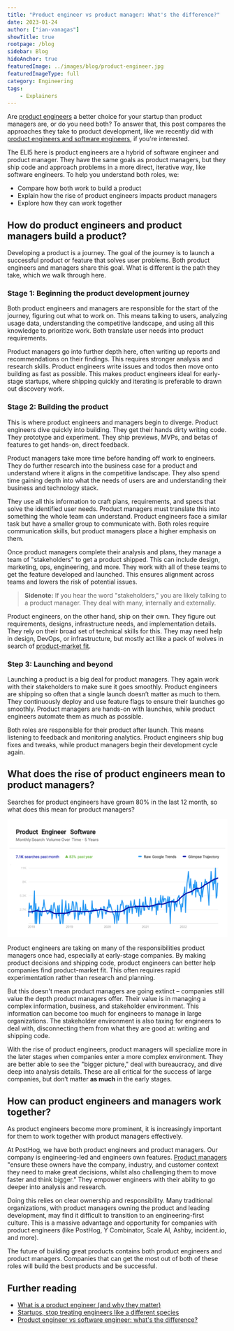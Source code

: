 ```yaml
---
title: "Product engineer vs product manager: What's the difference?"
date: 2023-01-24
author: ["ian-vanagas"]
showTitle: true
rootpage: /blog
sidebar: Blog
hideAnchor: true
featuredImage: ../images/blog/product-engineer.jpg
featuredImageType: full
category: Engineering
tags: 
    - Explainers
---
```


Are [product engineers](/blog/what-is-a-product-engineer) a better choice for your startup than product managers are, or do you need both? To answer that, this post compares the approaches they take to product development, like we recently did with [product engineers and software engineers](/blog/product-engineer-vs-software-engineer), if you're interested.

The ELI5 here is product engineers are a hybrid of software engineer and product manager. They have the same goals as product managers, but they ship code and approach problems in a more direct, iterative way, like software engineers. To help you understand both roles, we:
- Compare how both work to build a product
- Explain how the rise of product engineers impacts product managers
- Explore how they can work together

## How do product engineers and product managers build a product?

Developing a product is a journey. The goal of the journey is to launch a successful product or feature that solves user problems. Both product engineers and managers share this goal. What is different is the path they take, which we walk through here.

### Stage 1: Beginning the product development journey

Both product engineers and managers are responsible for the start of the journey, figuring out what to work on. This means talking to users, analyzing usage data, understanding the competitive landscape, and using all this knowledge to prioritize work. Both translate user needs into product requirements.

Product managers go into further depth here, often writing up reports and recommendations on their findings. This requires stronger analysis and research skills. Product engineers write issues and todos then move onto building as fast as possible. This makes product engineers ideal for early-stage startups, where shipping quickly and iterating is preferable to drawn out discovery work.

### Stage 2: Building the product

This is where product engineers and managers begin to diverge. Product engineers dive quickly into building. They get their hands dirty writing code. They prototype and experiment. They ship previews, MVPs, and betas of features to get hands-on, direct feedback.

Product managers take more time before handing off work to engineers. They do further research into the business case for a product and understand where it aligns in the competitive landscape. They also spend time gaining depth into what the needs of users are and understanding their business and technology stack. 

They use all this information to craft plans, requirements, and specs that solve the identified user needs. Product managers must translate this into something the whole team can understand. Product engineers face a similar task but have a smaller group to communicate with. Both roles require communication skills, but product managers place a higher emphasis on them.

Once product managers complete their analysis and plans, they manage a team of "stakeholders" to get a product shipped. This can include design, marketing, ops, engineering, and more. They work with all of these teams to get the feature developed and launched. This ensures alignment across teams and lowers the risk of potential issues.

> **Sidenote:** If you hear the word "stakeholders," you are likely talking to a product manager. They deal with many, internally and externally.

Product engineers, on the other hand, ship on their own. They figure out requirements, designs, infrastructure needs, and implementation details. They rely on their broad set of technical skills for this. They may need help in design, DevOps, or infrastructure, but mostly act like a pack of wolves in search of [product-market fit](/blog/how-to-product-market-fit).

### Step 3: Launching and beyond

Launching a product is a big deal for product managers. They again work with their stakeholders to make sure it goes smoothly. Product engineers are shipping so often that a single launch doesn’t matter as much to them. They continuously deploy and use feature flags to ensure their launches go smoothly. Product managers are hands-on with launches, while product engineers automate them as much as possible.

Both roles are responsible for their product after launch. This means listening to feedback and monitoring analytics. Product engineers ship bug fixes and tweaks, while product managers begin their development cycle again.

## What does the rise of product engineers mean to product managers?

Searches for product engineers have grown 80% in the last 12 month, so what does this mean for product managers?

![product-engineer-trends](../images/blog/product-engineer-trend.png)

Product engineers are taking on many of the responsibilities product managers once had, especially at early-stage companies. By making product decisions and shipping code, product engineers can better help companies find product-market fit. This often requires rapid experimentation rather than research and planning.

But this doesn't mean product managers are going extinct – companies still value the depth product managers offer. Their value is in managing a complex information, business, and stakeholder environment. This information can become too much for engineers to manage in large organizations. The stakeholder environment is also taxing for engineers to deal with, disconnecting them from what they are good at: writing and shipping code.

With the rise of product engineers, product managers will specialize more in the later stages when companies enter a more complex environment. They are better able to see the "bigger picture," deal with bureaucracy, and dive deep into analysis details. These are all critical for the success of large companies, but don’t matter **as much** in the early stages.

## How can product engineers and managers work together?

As product engineers become more prominent, it is increasingly important for them to work together with product managers effectively.

At PostHog, we have both product engineers and product managers. Our company is engineering-led and engineers own features. [Product managers](/handbook/product/product-manager-role) "ensure these owners have the company, industry, and customer context they need to make great decisions, whilst also challenging them to move faster and think bigger." They empower engineers with their ability to go deeper into analysis and research. 

Doing this relies on clear ownership and responsibility. Many traditional organizations, with product managers owning the product and leading development, may find it difficult to transition to an engineering-first culture. This is a massive advantage and opportunity for companies with product engineers (like PostHog, Y Combinator, Scale AI, Ashby, incident.io, and more).

The future of building great products contains both product engineers and product managers. Companies that can get the most out of both of these roles will build the best products and be successful.

## Further reading

- [What is a product engineer (and why they matter)](/blog/what-is-a-product-engineer/)
- [Startups, stop treating engineers like a different species](/blog/stop-treating-engineers-differently)
- [Product engineer vs software engineer: what's the difference?](/blog/product-engineer-vs-software-engineer)
